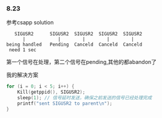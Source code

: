 ### 8.23

参考csapp solution

``` shell
   SIGUSR2      SIGUSR2  SIGUSR2  SIGUSR2  SIGUSR2
      |            |        |        |        |
being handled   Pending  Canceld  Canceld  Canceld
 need 1 sec
```

第一个信号在处理，第二个信号在pending,其他的都abandon了

我的解决方案

```c
for (i = 0; i < 5; i++) {
    Kill(getppid(), SIGUSR2);
    sleep(1); // 信号延时发送，确保之前发送的信号已经处理完成
    printf("sent SIGUSR2 to parent\n");
}
```